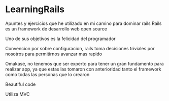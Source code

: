 # LearningRails
Apuntes y ejercicios que he utilizado en mi camino para dominar rails
Rails es un framework de desarrollo web open source 

Uno de sus objetivos es la felicidad del programador

Convencion por sobre configuracion, rails toma decisiones triviales por nosotros para permitirnos avanzar mas rapido

Omakase, no tenemos que ser experto para tener un gran fundamento para realizar app, ya que estas las tomaron con anterioridad tanto el framework como todas las personas que lo crearon

Beautiful code 

Utiliza MVC

